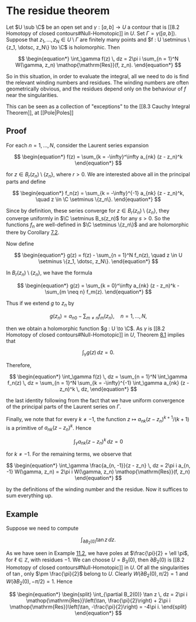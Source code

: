# The residue theorem

Let $U \sub \C$ be an open set and $\gamma : [a, b] \to U$ a contour that is [[8.2 Homotopy of closed contours#Null-Homotopic]] in $U$. Set $\Gamma = \gamma([a, b])$. Suppose that $z_1, \dotsc, z_N \in U \setminus \Gamma$ are finitely many points and $f : U \setminus \{z_1, \dotsc, z_N\} \to \C$ is holomorphic. Then

$$
\begin{equation*} \int_\gamma f(z) \, dz = 2\pi i \sum_{n = 1}^N W(\gamma, z_n) \mathop{\mathrm{Res}}(f, z_n). \end{equation*}
$$

So in this situation, in order to evaluate the integral, all we need to do is find the relevant winding numbers and residues. The winding numbers are often geometrically obvious, and the residues depend only on the behaviour of $f$ near the singularities.

This can be seen as a collection of "exceptions" to the [[8.3 Cauchy Integral Theorem]], at [[Pole|Poles]]

## Proof

For each $n = 1, \dotsc, N$, consider the Laurent series expansion

$$
\begin{equation*} f(z) = \sum_{k = -\infty}^\infty a_{nk} (z - z_n)^k \end{equation*}
$$

for $z \in B_r(z_n) \setminus \{z_n\}$, where $r > 0$. We are interested above all in the principal parts and define

$$
\begin{equation*} f_n(z) = \sum_{k = -\infty}^{-1} a_{nk} (z - z_n)^k, \quad z \in \C \setminus \{z_n\}. \end{equation*}
$$

Since by definition, these series converge for $z \in B_r(z_n) \setminus \{z_n\}$, they converge uniformly in $\C \setminus B_s(z_n)$ for any $s > 0$. So the functions $f_n$ are well-defined in $\C \setminus \{z_n\}$ and are holomorphic there by Corollary [7.2](the-fundamental-theorem-of-complex-integration.html#cor:derivative-of-limit).

Now define

$$
\begin{equation*} g(z) = f(z) - \sum_{n = 1}^N f_n(z), \quad z \in U \setminus \{z_1, \dotsc, z_N\}. \end{equation*}
$$

In $B_r(z_n) \setminus \{z_n\}$, we have the formula

$$
\begin{equation*} g(z) = \sum_{k = 0}^\infty a_{nk} (z - z_n)^k - \sum_{m \neq n} f_m(z). \end{equation*}
$$

Thus if we extend $g$ to $z_n$ by

$$
\begin{equation*} g(z_n) = a_{n0} - \sum_{m \neq n} f_m(z_n), \quad n = 1, \dotsc, N, \end{equation*}
$$

then we obtain a holomorphic function $g : U \to \C$. As $\gamma$ is [[8.2 Homotopy of closed contours#Null-Homotopic]] in $U$, Theorem [8.1](global-Cauchy.html#thm:Cauchy-integral-theorem) implies that

$$
\begin{equation*} \int_\gamma g(z) \, dz = 0. \end{equation*}
$$

Therefore,

$$
\begin{equation*} \int_\gamma f(z) \, dz = \sum_{n = 1}^N \int_\gamma f_n(z) \, dz = \sum_{n = 1}^N \sum_{k = -\infty}^{-1} \int_\gamma a_{nk} (z - z_n)^k \, dz, \end{equation*}
$$

the last identity following from the fact that we have uniform convergence of the principal parts of the Laurent series on $\Gamma$.

Finally, we note that for every $k \neq -1$, the function $z \mapsto a_{nk} (z - z_n)^{k + 1}/(k + 1)$ is a primitive of $a_{nk} (z - z_n)^k$. Hence

$$
\begin{equation*} \int_\gamma a_{nk} (z - z_n)^k \, dz = 0 \end{equation*}
$$

for $k \neq -1$. For the remaining terms, we observe that

$$
\begin{equation*} \int_\gamma \frac{a_{n, -1}}{z - z_n} \, dz = 2\pi i a_{n, -1} W(\gamma, z_n) = 2\pi i W(\gamma, z_n) \mathop{\mathrm{Res}}(f, z_n) \end{equation*}
$$

by the definitions of the winding number and the residue. Now it suffices to sum everything up.

## Example

Suppose we need to compute

$$
\begin{equation*} \int_{\partial B_2(0)} \tan z \, dz. \end{equation*}
$$

As we have seen in Example [11.2](residues.html#exm:tan), we have poles at $\frac{\pi}{2} + \ell \pi$, for $\ell \in \mathbb{Z}$, with residues $-1$. We can choose $U = B_3(0)$, then $\partial B_2(0)$ is [[8.2 Homotopy of closed contours#Null-Homotopic]] in $U$. Of all the singularities of $\tan$, only $\pm \frac{\pi}{2}$ belong to $U$. Clearly $W(\partial B_2(0), \pi/2) = 1$ and $W(\partial B_2(0), -\pi/2) = 1$. Hence

$$
\begin{equation*} \begin{split} \int_{\partial B_2(0)} \tan z \, dz = 2\pi i \mathop{\mathrm{Res}}\left(\tan, \frac{\pi}{2}\right) + 2\pi i \mathop{\mathrm{Res}}\left(\tan, -\frac{\pi}{2}\right) = -4\pi i. \end{split} \end{equation*}
$$

